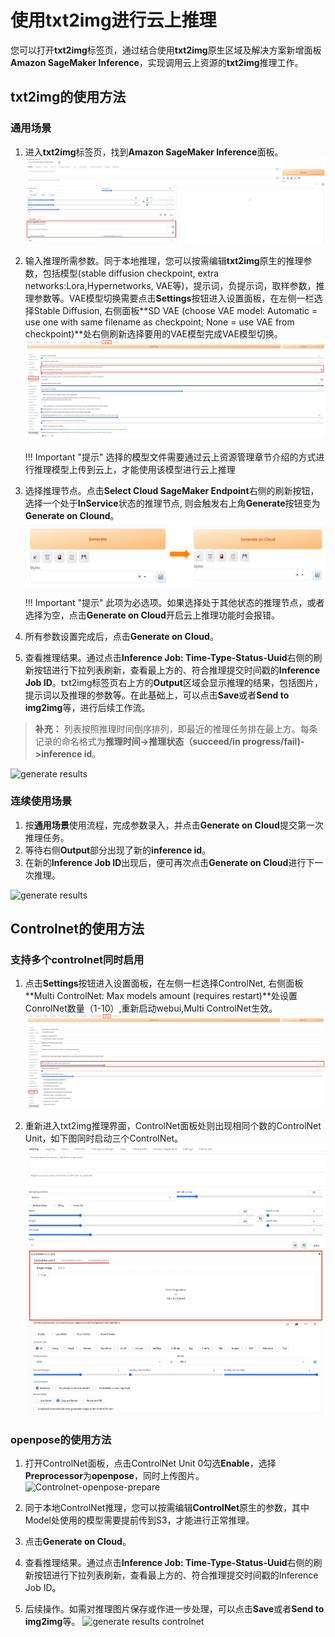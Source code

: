 # 使用txt2img进行云上推理

您可以打开**txt2img**标签页，通过结合使用**txt2img**原生区域及解决方案新增面板**Amazon SageMaker Inference**，实现调用云上资源的**txt2img**推理工作。 


## txt2img的使用方法
### 通用场景

1. 进入**txt2img**标签页，找到**Amazon SageMaker Inference**面板。
![Sagemaker Inference面板](../images/txt2img-inference.png)
2. 输入推理所需参数。同于本地推理，您可以按需编辑**txt2img**原生的推理参数，包括模型(stable diffusion checkpoint, extra networks:Lora,Hypernetworks, VAE等)，提示词，负提示词，取样参数，推理参数等。VAE模型切换需要点击**Settings**按钮进入设置面板，在左侧一栏选择Stable Diffusion, 右侧面板**SD VAE (choose VAE model: Automatic = use one with same filename as checkpoint; None = use VAE from checkpoint)**处右侧刷新选择要用的VAE模型完成VAE模型切换。
![Settings 面板](../images/setting-vae.png)

   !!! Important "提示" 
       选择的模型文件需要通过云上资源管理章节介绍的方式进行推理模型上传到云上，才能使用该模型进行云上推理

3. 选择推理节点。点击**Select Cloud SageMaker Endpoint**右侧的刷新按钮，选择一个处于**InService**状态的推理节点, 则会触发右上角**Generate**按钮变为**Generate on Clound**。
![Gnerate button面板](../images/txt2img-generate-button.png)

    !!! Important "提示" 
        此项为必选项。如果选择处于其他状态的推理节点，或者选择为空，点击**Generate on Cloud**开启云上推理功能时会报错。

4. 所有参数设置完成后，点击**Generate on Cloud**。
5. 查看推理结果。通过点击**Inference Job: Time-Type-Status-Uuid**右侧的刷新按钮进行下拉列表刷新，查看最上方的、符合推理提交时间戳的**Inference Job ID**。txt2img标签页右上方的**Output**区域会显示推理的结果，包括图片，提示词以及推理的参数等。在此基础上，可以点击**Save**或者**Send to img2img**等，进行后续工作流。
> **补充：** 列表按照推理时间倒序排列，即最近的推理任务排在最上方。每条记录的命名格式为**推理时间->推理状态（succeed/in progress/fail)->inference id**。

![generate results](../images/generate-results.png)

### 连续使用场景

1. 按**通用场景**使用流程，完成参数录入，并点击**Generate on Cloud**提交第一次推理任务。
2. 等待右侧**Output**部分出现了新的**inference id**。
3. 在新的**Inference Job ID**出现后，便可再次点击**Generate on Cloud**进行下一次推理。

![generate results](../images/continue-inference.png)



## Controlnet的使用方法

### 支持多个controlnet同时启用
1. 点击**Settings**按钮进入设置面板，在左侧一栏选择ControlNet, 右侧面板**Multi ControlNet: Max models amount (requires restart)**处设置ConrolNet数量（1-10）,重新启动webui,Multi ControlNet生效。
![Setting-Controlnet](../images/setting-multi-controlnet.png)

2. 重新进入txt2img推理界面，ControlNet面板处则出现相同个数的ControlNet Unit，如下图同时启动三个ControlNet。
![Setting-Controlnet](../images/multi-controlnet-inference.png)

### openpose的使用方法
1. 打开ControlNet面板，点击ControlNet Unit 0勾选**Enable**，选择**Preprocessor**为**openpose**，同时上传图片。
 ![Controlnet-openpose-prepare](../images/controlnet-openpose-prepare.png)
    
2. 同于本地ControlNet推理，您可以按需编辑**ControlNet**原生的参数，其中Model处使用的模型需要提前传到S3，才能进行正常推理。
3. 点击**Generate on Cloud**。

4. 查看推理结果。通过点击**Inference Job: Time-Type-Status-Uuid**右侧的刷新按钮进行下拉列表刷新，查看最上方的、符合推理提交时间戳的Inference Job ID。

5. 后续操作。如需对推理图片保存或作进一步处理，可以点击**Save**或者**Send to img2img**等。
![generate results controlnet](../images/cute-dog-controlnet.png)